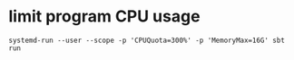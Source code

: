 # limit program CPU usage

```
systemd-run --user --scope -p 'CPUQuota=300%' -p 'MemoryMax=16G' sbt run
```
